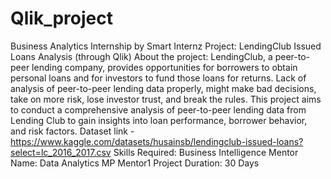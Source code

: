 # Qlik_project
Business Analytics Internship by Smart Internz
Project: LendingClub Issued Loans Analysis (through Qlik)
About the project:
LendingClub, a peer-to-peer lending company, provides opportunities for borrowers to obtain personal loans and for investors to fund those loans for returns.
Lack of analysis of peer-to-peer lending data properly, might make bad decisions, take on more risk, lose investor trust, and break the rules.
This project aims to conduct a comprehensive analysis of peer-to-peer lending data from Lending Club to gain insights into loan performance, borrower behavior, and risk factors.
Dataset link - https://www.kaggle.com/datasets/husainsb/lendingclub-issued-loans?select=lc_2016_2017.csv
Skills Required: Business Intelligence
Mentor Name: Data Analytics MP Mentor1
Project Duration: 30 Days
